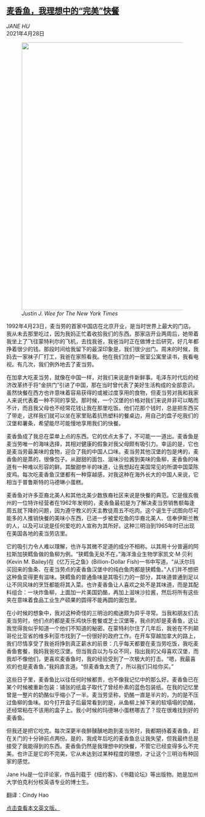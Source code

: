 <!--1619577421000-->
[麦香鱼，我理想中的“完美”快餐](https://cn.nytimes.com/usa/20210428/filet-o-fish-asian-americans/)
------

<address>JANE HU</address><time pudate="2021-04-28 10:13:27" datetime="2021-04-28 10:13:27">2021年4月28日</time><figure class="article-span-photo"><img src="https://static01.nyt.com/images/2021/04/25/magazine/25mag-LOR/25mag-LOR-master1050-v2.jpg" width="1050" height="700"><figcaption> <cite>Justin J. Wee for The New York Times</cite></figcaption></figure><section class="article-body"><p>1992年4月23日，麦当劳的首家中国店在北京开业，是当时世界上最大的门店。我从未去那里吃过，因为我妈正忙着收拾我们的东西。那家店开业两周后，她带着我坐上了飞往蒙特利尔的飞机，去找我爸，我爸当时正在做博士后研究，好几年都挣着很少的钱。那段时间给我留下的最深印象是，我们很少出门。周末的时候，我妈去一家袜子厂打工，我爸在家照看我。他在我们住的一居室公寓里读书，我看电视。有几次，我们例外地去了麦当劳。</p><p>在加拿大吃麦当劳，就像在中国一样，对我们来说是件新鲜事。毛泽东时代后的经济改革终于将“金拱门”引进了中国，那在当时曾代表了美好生活构成的全部意识。虽然快餐在西方也许意味着容易获得的或被过度享用的食物，但麦当劳对我和我家人来说代表着一种不同的享受。那时候，一个汉堡的价格对我们来说并非可以略而不计，而且我父母也不经常花钱让我在那里吃饭。他们花那个钱时，总是把东西买了带走，这样我们就可以坐在家里贴着抗热塑料的餐桌边，用自己的盘子吃我们的汉堡和薯条，希望能尽可能慢地享用我们的快餐。</p><p>麦香鱼成了我总在菜单上点的东西。它的优点太多了，不可能一一道出。麦香鱼是麦当劳唯一的海味选择，其相对健康的假象对我父母颇有吸引力。幸运的是，它也是麦当劳最美味的食物，迎合了我的中国人口味。麦当劳其他汉堡的包是烤的，麦香鱼的是蒸的，很像包子。从甜甜的面包、滋味沙拉酱到美味的鱼柳，麦香鱼的味道有一种难以形容的鲜。其酸甜参半的味道，让我想起在美国常见的所谓中国菜陈皮鸡。每次吃麦香鱼汉堡都有一种穿越感，对我这种在海外长大的中国人来说，它相当于普鲁斯特的马德琳小蛋糕。</p><p>麦香鱼对许多亚裔北美人和其他北美少数族裔社区来说是快餐的典范。它是俄亥俄州的一位特许经营者在1962年发明的，麦香鱼最初是为了解决麦当劳销售额每逢周五就下降的问题，因为遵守教义的天主教徒周五不吃肉。这个诞生于试图向尽可能多的人推销快餐的美味小东西，已进一步被爱吃鱼的华裔北美人、信奉伊斯兰教的人，以及可以说是任何爱吃的人宣称为其所好。这种三明治到1965年时已出现在美国各地的麦当劳店里。</p><p>它的吸引力令人难以理解，也许与其微不足道的成分不相称。以其用十分普遍的阿拉斯加狭鳕鱼做的鱼柳为例。“狭鳕鱼无处不在，”海洋渔业生物学家凯文·M·贝利(Kevin M. Bailey)在《亿万元之鱼》(Billion-Dollar Fish)一书中写道。“从沃尔玛买回来的鱼条、在麦当劳点的麦香鱼汉堡中的纯白鱼肉都是狭鳕鱼。”人们并不想把这种鱼变得更有滋味。狭鳕鱼的普通鱼味是其吸引力的一部分，其味道普通到足以让不同风味的烹饪都能将其入菜。也许麦香鱼让人喜欢之处不是其味道，而是其配料组合：一块炸鱼柳，上面加一片美国奶酪，再加上滋味沙拉酱，然后将所有这些夹在意味着食品工业生产硕果的圆得不能再圆的面包里。</p><p>在小时候的想象中，我对这种奇怪的三明治的痴迷颇为异乎寻常。当我和朋友们去麦当劳时，他们点的都是麦乐鸡快乐套餐或芝士汉堡等，我点的却是麦香鱼，这让我觉得我似乎知道一个他们不知道的秘密。在蒙特利尔住了几年后，我爸在不列颠哥伦比亚省的维多利亚市找到了一份很好的政府工作。在开车穿越加拿大的路上，我们尽情享受了我爸将挣到真正薪水的前景：几乎每天都要在麦当劳吃饭，我吃麦香鱼套餐，我妈我爸吃汉堡。但当我自以为与众不同，指出我的父母喜欢汉堡，而我却不像他们，更喜欢麦香鱼时，我的经验受到了一次极大的打击。“嗯，我最喜欢的也是麦香鱼，”我妈直言道。“但麦香鱼太贵了，所以我们只给你买。”</p><p>这些日子里，麦香鱼比以往任何时候都贵，也不像我记忆中的那么好。麦香鱼已在某个时候被重新包装：铺张的纸盒子取代了曾经朴素的蓝色包装纸。在我的记忆里曾是一整片的奶酪似乎缩小了一半。麦当劳坚称，奶酪一直是半片的，为的是不压过鱼柳的鱼味。如今打开盒子后最常看到的是，从鱼柳上掉下来的软塌塌的奶酪，还经常粘在不该用的盒子上。我小时候的玛德琳小蛋糕哪去了？现在很难找到好的麦香鱼。</p><p>但我还是把它吃完。每次深更半夜醉醺醺地跑到麦当劳时，我都期待着麦香鱼，赶在关门的十分钟前点两份。是的，我成年后吃的麦香鱼总让我失望，但我最终总是接受了我能得到的东西。麦香鱼仍然是我理想中的快餐，不管它已经变得多么不完美。也许正是它的不完美，它从未达到过某种程度的理想，才让这个三明治有种回家的感觉。</p></section><footer class="author-info"><p>Jane Hu是一位评论家，作品刊载于《纽约客》、《书籍论坛》等出版物。她是加州大学伯克利分校英语专业的博士生。</p><p>翻译：Cindy Hao</p><p><a rel="nofollow" target="_blank" href="https://www.nytimes.com/2021/04/20/magazine/filet-o-fish-asian-americans.html">点击查看本文英文版。</a></p></footer>
